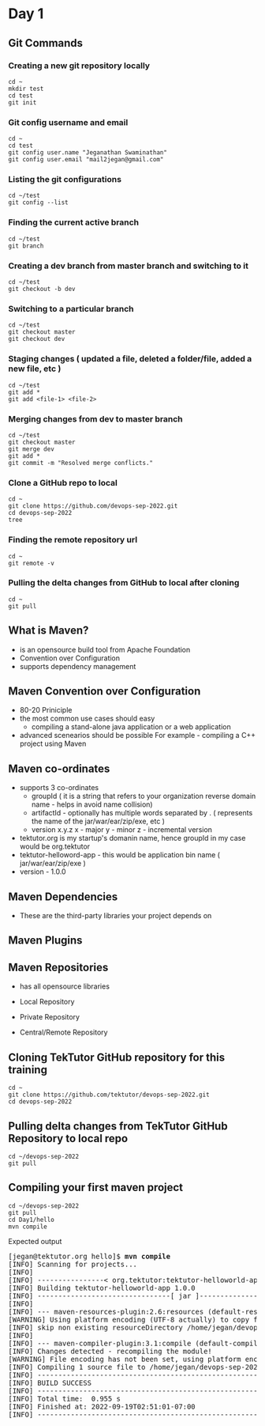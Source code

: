 # Day 1

## Git Commands


### Creating a new git repository locally
```
cd ~
mkdir test
cd test
git init
```

### Git config username and email
```
cd ~
cd test
git config user.name "Jeganathan Swaminathan"
git config user.email "mail2jegan@gmail.com"
```

### Listing the git configurations 
```
cd ~/test
git config --list
```

### Finding the current active branch
```
cd ~/test
git branch
```

### Creating a dev branch from master branch and switching to it
```
cd ~/test
git checkout -b dev
```

### Switching to a particular branch
```
cd ~/test
git checkout master
git checkout dev
```

### Staging changes ( updated a file, deleted a folder/file, added a new file, etc )
```
cd ~/test
git add *
git add <file-1> <file-2>
```

### Merging changes from dev to master branch
```
cd ~/test
git checkout master
git merge dev
git add *
git commit -m "Resolved merge conflicts."
```

### Clone a GitHub repo to local
```
cd ~
git clone https://github.com/devops-sep-2022.git
cd devops-sep-2022
tree 
```

### Finding the remote repository url
```
cd ~
git remote -v
```

### Pulling the delta changes from GitHub to local after cloning
```
cd ~
git pull
```

## What is Maven?
- is an opensource build tool from Apache Foundation
- Convention over Configuration
- supports dependency management


## Maven Convention over Configuration
- 80-20 Priniciple
- the most common use cases should easy 
  - compiling a stand-alone java application or a web application
- advanced scenearios should be possible
  For example - compiling a C++ project using Maven
  
## Maven co-ordinates
- supports 3 co-ordinates
  - groupId ( it is a string that refers to your organization reverse domain name - helps in avoid name collision)
  - artifactId - optionally has multiple words separated by . ( represents the name of the jar/war/ear/zip/exe, etc )
  - version
      x.y.z
      x - major
      y - minor
      z - incremental version
 - tektutor.org is my startup's domanin name, hence groupId in my case would be org.tektutor
 - tektutor-helloword-app - this would be application bin name ( jar/war/ear/zip/exe )
 - version - 1.0.0

## Maven Dependencies
- These are the third-party libraries your project depends on

## Maven Plugins

## Maven Repositories

- has all opensource libraries

- Local Repository
- Private Repository
- Central/Remote Repository

## Cloning TekTutor GitHub repository for this training
```
cd ~
git clone https://github.com/tektutor/devops-sep-2022.git
cd devops-sep-2022
```

## Pulling delta changes from TekTutor GitHub Repository to local repo
```
cd ~/devops-sep-2022
git pull
```

## Compiling your first maven project
```
cd ~/devops-sep-2022
git pull
cd Day1/hello
mvn compile
```

Expected output
<pre>
[jegan@tektutor.org hello]$ <b>mvn compile</b>
[INFO] Scanning for projects...
[INFO] 
[INFO] ----------------< org.tektutor:tektutor-helloworld-app >----------------
[INFO] Building tektutor-helloworld-app 1.0.0
[INFO] --------------------------------[ jar ]---------------------------------
[INFO] 
[INFO] --- maven-resources-plugin:2.6:resources (default-resources) @ tektutor-helloworld-app ---
[WARNING] Using platform encoding (UTF-8 actually) to copy filtered resources, i.e. build is platform dependent!
[INFO] skip non existing resourceDirectory /home/jegan/devops-sep-2022/Day1/hello/src/main/resources
[INFO] 
[INFO] --- maven-compiler-plugin:3.1:compile (default-compile) @ tektutor-helloworld-app ---
[INFO] Changes detected - recompiling the module!
[WARNING] File encoding has not been set, using platform encoding UTF-8, i.e. build is platform dependent!
[INFO] Compiling 1 source file to /home/jegan/devops-sep-2022/Day1/hello/target/classes
[INFO] ------------------------------------------------------------------------
[INFO] BUILD SUCCESS
[INFO] ------------------------------------------------------------------------
[INFO] Total time:  0.955 s
[INFO] Finished at: 2022-09-19T02:51:01-07:00
[INFO] ------------------------------------------------------------------------
</pre>
